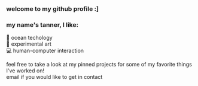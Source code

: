 ### welcome to my github profile :]  
### my name's tanner, I like:  
🌊 ocean techology  
🎨 experimental art  
💻 human-computer interaction  

feel free to take a look at my pinned projects for some of my favorite things I've worked on!  
email if you would like to get in contact
<!--
**tannerpoling/tannerpoling** is a ✨ _special_ ✨ repository because its `README.md` (this file) appears on your GitHub profile.

Here are some ideas to get you started:

- 🔭 I’m currently working on ...
- 🌱 I’m currently learning ...
- 👯 I’m looking to collaborate on ...
- 🤔 I’m looking for help with ...
- 💬 Ask me about ...
- 📫 How to reach me: ...
- 😄 Pronouns: ...
- ⚡ Fun fact: ...
-->
